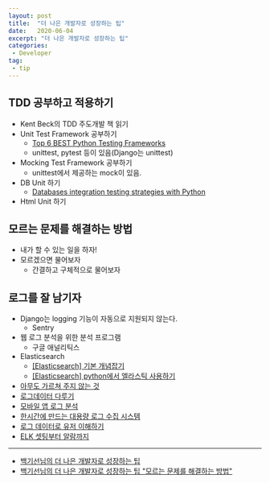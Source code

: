 ```yaml
---
layout: post
title:  "더 나은 개발자로 성장하는 팁"
date:   2020-06-04
excerpt: "더 나은 개발자로 성장하는 팁"
categories: 
 - Developer
tag:
 - tip
---
```


## TDD 공부하고 적용하기
* Kent Beck의 TDD 주도개발 책 읽기
* Unit Test Framework 공부하기
    * [Top 6 BEST Python Testing Frameworks](https://www.softwaretestinghelp.com/python-testing-frameworks/)
    * unittest, pytest 등이 있음(Django는 unittest)
* Mocking Test Framework 공부하기
    * unittest에서 제공하는 mock이 있음.
* DB Unit 하기
    * [Databases integration testing strategies with Python](https://julien.danjou.info/db-integration-testing-strategies-python/)
* Html Unit 하기


## 모르는 문제를 해결하는 방법
* 내가 할 수 있는 일을 하자!
* 모르겠으면 물어보자
    * 간결하고 구체적으로 물어보자


## 로그를 잘 남기자
* Django는 logging 기능이 자동으로 지원되지 않는다.
    * Sentry
* 웹 로그 분석을 위한 분석 프로그램
    * 구글 애널리틱스
* Elasticsearch
    * [[Elasticsearch] 기본 개념잡기](https://victorydntmd.tistory.com/308)
    * [[Elasticsearch] python에서 엘라스틱 사용하기](https://soyoung-new-challenge.tistory.com/72)
* [아무도 가르쳐 주지 않는 것](https://velog.io/@mowinckel/%EC%95%84%EB%AC%B4%EB%8F%84-%EA%B0%80%EB%A5%B4%EC%B3%90-%EC%A3%BC%EC%A7%80-%EC%95%8A%EB%8A%94-%EA%B2%83)
* [로그데이터 다루기](https://12bme.tistory.com/476?category=737765)
* [모바일 앱 로그 분석](https://medium.com/myrealtrip-product/%EB%AA%A8%EB%B0%94%EC%9D%BC-%EC%95%B1-%EB%A1%9C%EA%B7%B8%EB%B6%84%EC%84%9D-%EC%96%B4%EB%96%BB%EA%B2%8C-%EC%8B%9C%EC%9E%91%ED%95%B4%EC%95%BC-%ED%95%A0%EA%B9%8C-13b8109df196)
* [한시간에 만드는 대용량 로그 수집 시스템](https://bcho.tistory.com/1158)
* [로그 데이터로 유저 이해하기](https://woowabros.github.io/woowabros/2017/07/30/logdata.html)
* [ELK 셋팅부터 알람까지](https://woowabros.github.io/experience/2020/01/16/set-elk-with-alarm.html)


---
* [백기선님의 더 나은 개발자로 성장하는 팁](https://www.youtube.com/watch?v=s_Zdl28NEM4)
* [백기선님의 더 나은 개발자로 성장하는 팁 "모르는 문제를 해결하는 방법"](https://www.youtube.com/watch?v=ZoIFKT4fXkw)